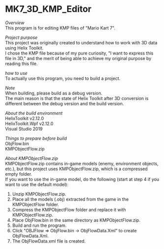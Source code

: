 # MK7_3D_KMP_Editor
  
*Overview*  
This program is for editing KMP files of "Mario Kart 7".  
  
*Project purpose*  
This project was originally created to understand how to work with 3D data using Helix Toolkit.  
I chose the KMP file because of my pure curiosity, "I want to express this file in 3D," and the merit of being able to achieve my original purpose by reading this file.  
  
*how to use*  
To actually use this program, you need to build a project.  
  
*Note*  
When building, please build as a debug version.  
The main reason is that the state of Helix Toolkit after 3D conversion is different between the debug version and the build version.  
  
*About the build environment*  
HelixToolkit v2.12.0  
HelixToolkit.Wpf v2.12.0  
Visual Studio 2019  
  
*Things to prepare before build*  
ObjFlow.bin  
KMPObjectFlow.zip  
  
*About KMPObjectFlow.zip*  
KMPObjectFlow.zip contains in-game models (enemy, environment objects, etc.), but this project uses KMPObjectFlow.zip, which is a compressed empty folder.  
If you want to use the in-game model, do the following (start at step 4 if you want to use the default model):  
  
1. Unzip KMPObjectFlow.zip.  
2. Place all the models (.obj) extracted from the game in the KMPObjectFlow folder.  
3. Compress the KMPObjectFlow folder and replace it with KMPObjectFlow.zip.  
4. Place ObjFlow.bin in the same directory as KMPObjectFlow.zip.  
5. Build and run the program.  
6. Click "OBJFlow => ObjFlow.bin -> ObjFlowData.Xml" to create ObjFlowData.Xml.  
7. The ObjFlowData.xml file is created.  
